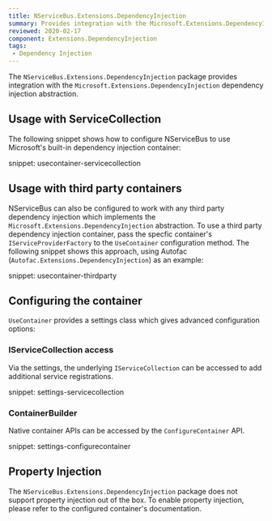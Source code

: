 ```yaml
---
title: NServiceBus.Extensions.DependencyInjection
summary: Provides integration with the Microsoft.Extensions.DependencyInjection abstraction.
reviewed: 2020-02-17
component: Extensions.DependencyInjection
tags:
 - Dependency Injection
---
```


The `NServiceBus.Extensions.DependencyInjection` package provides integration with the `Microsoft.Extensions.DependencyInjection` dependency injection abstraction.


## Usage with ServiceCollection

The following snippet shows how to configure NServiceBus to use Microsoft's built-in dependency injection container:

snippet: usecontainer-servicecollection


## Usage with third party containers

NServiceBus can also be configured to work with any third party dependency injection which implements the `Microsoft.Extensions.DependencyInjection` abstraction. To use a third party dependency injection container, pass the specfic container's `IServiceProviderFactory` to the `UseContainer` configuration method. The following snippet shows this approach, using Autofac (`Autofac.Extensions.DependencyInjection`) as an example:

snippet: usecontainer-thirdparty


## Configuring the container

`UseContainer` provides a settings class which gives advanced configuration options:


### IServiceCollection access

Via the settings, the underlying `IServiceCollection` can be accessed to add additional service registrations.

snippet: settings-servicecollection


### ContainerBuilder

Native container APIs can be accessed by the `ConfigureContainer` API.

snippet: settings-configurecontainer


## Property Injection

The `NServiceBus.Extensions.DependencyInjection` package does not support property injection out of the box. To enable property injection, please refer to the configured container's documentation.